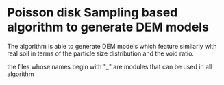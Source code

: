 # Poisson disk Sampling based algorithm to generate DEM models

The algorithm is able to generate DEM models which feature similarly with real soil in terms of
the particle size distribution and the void ratio.

the files whose names begin with "_" are modules that can be used in all algorithm